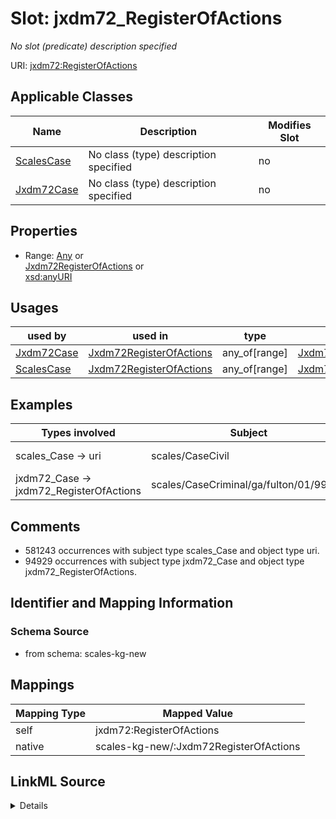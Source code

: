 

# Slot: jxdm72_RegisterOfActions


_No slot (predicate) description specified_





URI: [jxdm72:RegisterOfActions](http://release.niem.gov/niem/domains/jxdm/7.2/#RegisterOfActions)



<!-- no inheritance hierarchy -->





## Applicable Classes

| Name | Description | Modifies Slot |
| --- | --- | --- |
| [ScalesCase](../classes/ScalesCase.md) | No class (type) description specified |  no  |
| [Jxdm72Case](../classes/Jxdm72Case.md) | No class (type) description specified |  no  |







## Properties

* Range: [Any](../classes/Any.md)&nbsp;or&nbsp;<br />[Jxdm72RegisterOfActions](../classes/Jxdm72RegisterOfActions.md)&nbsp;or&nbsp;<br />[xsd:anyURI](xsd:anyURI)

## Usages

| used by | used in | type | used |
| ---  | --- | --- | --- |
| [Jxdm72Case](../classes/Jxdm72Case.md) | [Jxdm72RegisterOfActions](../classes/Jxdm72RegisterOfActions.md) | any_of[range] | [Jxdm72RegisterOfActions](../classes/Jxdm72RegisterOfActions.md) |
| [ScalesCase](../classes/ScalesCase.md) | [Jxdm72RegisterOfActions](../classes/Jxdm72RegisterOfActions.md) | any_of[range] | [Jxdm72RegisterOfActions](../classes/Jxdm72RegisterOfActions.md) |







## Examples

| Types involved | Subject | Predicate | Object |
| --- | --- | --- | --- |
| scales_Case → uri | scales/CaseCivil | jxdm72:RegisterOfActions | scales/DocketTable/almd;;1:16-cv-00016 |
| jxdm72_Case → jxdm72_RegisterOfActions | scales/CaseCriminal/ga/fulton/01/99233 | jxdm72:RegisterOfActions | scales/DocketTable/DocketTable/ga-fulton-01-99233 |


## Comments

* 581243 occurrences with subject type scales_Case and object type uri.
* 94929 occurrences with subject type jxdm72_Case and object type jxdm72_RegisterOfActions.

## Identifier and Mapping Information







### Schema Source


* from schema: scales-kg-new




## Mappings

| Mapping Type | Mapped Value |
| ---  | ---  |
| self | jxdm72:RegisterOfActions |
| native | scales-kg-new/:Jxdm72RegisterOfActions |




## LinkML Source

<details>

```yaml
name: jxdm72_RegisterOfActions
description: No slot (predicate) description specified
comments:
- 581243 occurrences with subject type scales_Case and object type uri.
- 94929 occurrences with subject type jxdm72_Case and object type jxdm72_RegisterOfActions.
examples:
- description: scales_Case → uri
  object:
    example_object: scales/DocketTable/almd;;1:16-cv-00016
    example_object_type: uri
    example_predicate: jxdm72:RegisterOfActions
    example_subject: scales/CaseCivil
    example_subject_type: scales_Case
- description: jxdm72_Case → jxdm72_RegisterOfActions
  object:
    example_object: scales/DocketTable/DocketTable/ga-fulton-01-99233
    example_object_type: jxdm72_RegisterOfActions
    example_predicate: jxdm72:RegisterOfActions
    example_subject: scales/CaseCriminal/ga/fulton/01/99233
    example_subject_type: jxdm72_Case
from_schema: scales-kg-new
rank: 1000
slot_uri: jxdm72:RegisterOfActions
alias: jxdm72_RegisterOfActions
domain_of:
- jxdm72_Case
- scales_Case
range: Any
any_of:
- range: jxdm72_RegisterOfActions
- range: uri

```
</details>